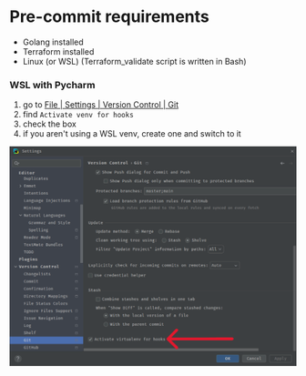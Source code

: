 # Pre-commit requirements
* Golang installed
* Terraform installed
* Linux (or WSL) (Terraform_validate script is written in Bash)

### WSL with Pycharm
1. go to [File | Settings | Version Control | Git](jetbrains://Python/settings?name=Version+Control--Git)
2. find `Activate venv for hooks`
3. check the box
4. if you aren't using a WSL venv, create one and switch to it

![](activate_venv_for_hooks.png)

